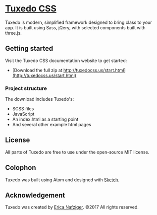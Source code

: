 # [Tuxedo CSS](https://github.com/ericanafziger/tuxedo-css)
Tuxedo is modern, simplified framework designed to bring class to your app. It is built using Sass, jQery, with selected components built with three.js.

## Getting started

Visit the Tuxedo CSS documentation website to get started:
- [Download the full zip at http://tuxedocss.us/start.html](http://tuxedocss.us/start.html)

### Project structure

The download includes Tuxedo's:
* SCSS files
* JavaScript
* An index.html as a starting point
* And several other example html pages

## License

All parts of Tuxedo are free to use under the open-source MIT license.


## Colophon

Tuxedo was built using Atom and designed with [Sketch](http://bohemiancoding.com/sketch).


## Acknowledgement

Tuxedo was created by [Erica Nafziger](https://github.com/ericanafziger). ©2017 All rights reserved.

